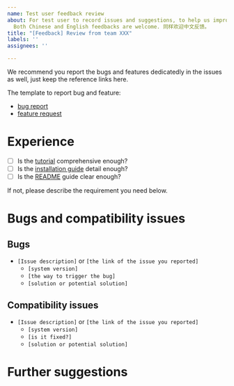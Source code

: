 ```yaml
---
name: Test user feedback review
about: For test user to record issues and suggestions, to help us improve the system.
  Both Chinese and English feedbacks are welcome. 同样欢迎中文反馈。
title: "[Feedback] Review from team XXX"
labels: ''
assignees: ''

---
```


We recommend you report the bugs and features dedicatedly in the issues as well, just keep the reference links here.

The template to report bug and feature:
- [bug report](https://github.com/AIR-DISCOVER/ICRA-RM-Sim2Real/issues/new?assignees=&labels=&template=bug_report.md&title=%5BBug+report%5D)
- [feature request](https://github.com/AIR-DISCOVER/ICRA-RM-Sim2Real/issues/new?assignees=&labels=&template=feature_request.md&title=%5BFeature+request%5D)

# Experience

- [ ] Is the [tutorial](https://github.com/AIR-DISCOVER/ICRA-RM-Sim2Real/blob/main/tutorial-RMUS-EP.md) comprehensive enough?
- [ ] Is the [installation guide](https://github.com/AIR-DISCOVER/ICRA-RM-Sim2Real/blob/main/docker_client/sim2real-install-guide.md) detail enough?
- [ ] Is the [README](https://github.com/AIR-DISCOVER/ICRA-RM-Sim2Real/blob/main/README.md) guide clear enough?

If not, please describe the requirement you need below.

# Bugs and compatibility issues

<!-- if there are issues you've already reported, please link to here -->

## Bugs

- `[Issue description]` or `[the link of the issue you reported]`
  - `[system version]`
  - `[the way to trigger the bug]`
  - `[solution or potential solution]`

## Compatibility issues

- `[Issue description]` or `[the link of the issue you reported]`
  - `[system version]`
  - `[is it fixed?]`
  - `[solution or potential solution]`

# Further suggestions
